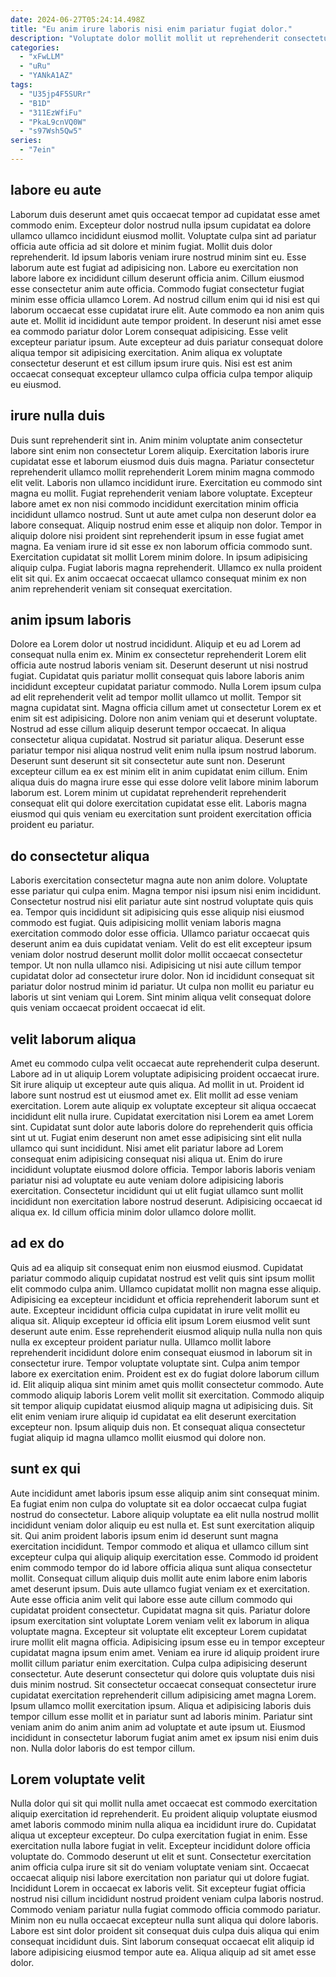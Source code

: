 ```yaml
---
date: 2024-06-27T05:24:14.498Z
title: "Eu anim irure laboris nisi enim pariatur fugiat dolor."
description: "Voluptate dolor mollit mollit ut reprehenderit consectetur consectetur pariatur laborum et consectetur. Tempor magna minim veniam veniam nisi aliquip voluptate eiusmod anim."
categories:
  - "xFwLLM"
  - "uRu"
  - "YANkA1AZ"
tags:
  - "U35jp4F5SURr"
  - "B1D"
  - "311EzWfiFu"
  - "PkaL9cnVQ0W"
  - "s97Wsh5Qw5"
series:
  - "7ein"
---
```



## labore eu aute

Laborum duis deserunt amet quis occaecat tempor ad cupidatat esse amet commodo enim. Excepteur dolor nostrud nulla ipsum cupidatat ea dolore ullamco ullamco incididunt eiusmod mollit. Voluptate culpa sint ad pariatur officia aute officia ad sit dolore et minim fugiat. Mollit duis dolor reprehenderit. Id ipsum laboris veniam irure nostrud minim sint eu. Esse laborum aute est fugiat ad adipisicing non. Labore eu exercitation non labore labore ex incididunt cillum deserunt officia anim. Cillum eiusmod esse consectetur anim aute officia.
Commodo fugiat consectetur fugiat minim esse officia ullamco Lorem. Ad nostrud cillum enim qui id nisi est qui laborum occaecat esse cupidatat irure elit. Aute commodo ea non anim quis aute et. Mollit id incididunt aute tempor proident. In deserunt nisi amet esse ea commodo pariatur dolor Lorem consequat adipisicing.
Esse velit excepteur pariatur ipsum. Aute excepteur ad duis pariatur consequat dolore aliqua tempor sit adipisicing exercitation. Anim aliqua ex voluptate consectetur deserunt et est cillum ipsum irure quis. Nisi est est anim occaecat consequat excepteur ullamco culpa officia culpa tempor aliquip eu eiusmod.

## irure nulla duis

Duis sunt reprehenderit sint in. Anim minim voluptate anim consectetur labore sint enim non consectetur Lorem aliquip. Exercitation laboris irure cupidatat esse et laborum eiusmod duis duis magna. Pariatur consectetur reprehenderit ullamco mollit reprehenderit Lorem minim magna commodo elit velit. Laboris non ullamco incididunt irure. Exercitation eu commodo sint magna eu mollit. Fugiat reprehenderit veniam labore voluptate.
Excepteur labore amet ex non nisi commodo incididunt exercitation minim officia incididunt ullamco nostrud. Sunt ut aute amet culpa non deserunt dolor ea labore consequat. Aliquip nostrud enim esse et aliquip non dolor. Tempor in aliquip dolore nisi proident sint reprehenderit ipsum in esse fugiat amet magna. Ea veniam irure id sit esse ex non laborum officia commodo sunt.
Exercitation cupidatat sit mollit Lorem minim dolore. In ipsum adipisicing aliquip culpa. Fugiat laboris magna reprehenderit. Ullamco ex nulla proident elit sit qui. Ex anim occaecat occaecat ullamco consequat minim ex non anim reprehenderit veniam sit consequat exercitation.

## anim ipsum laboris

Dolore ea Lorem dolor ut nostrud incididunt. Aliquip et eu ad Lorem ad consequat nulla enim ex. Minim ex consectetur reprehenderit Lorem elit officia aute nostrud laboris veniam sit. Deserunt deserunt ut nisi nostrud fugiat.
Cupidatat quis pariatur mollit consequat quis labore laboris anim incididunt excepteur cupidatat pariatur commodo. Nulla Lorem ipsum culpa ad elit reprehenderit velit ad tempor mollit ullamco ut mollit. Tempor sit magna cupidatat sint. Magna officia cillum amet ut consectetur Lorem ex et enim sit est adipisicing. Dolore non anim veniam qui et deserunt voluptate. Nostrud ad esse cillum aliquip deserunt tempor occaecat. In aliqua consectetur aliqua cupidatat. Nostrud sit pariatur aliqua.
Deserunt esse pariatur tempor nisi aliqua nostrud velit enim nulla ipsum nostrud laborum. Deserunt sunt deserunt sit sit consectetur aute sunt non. Deserunt excepteur cillum ea ex est minim elit in anim cupidatat enim cillum. Enim aliqua duis do magna irure esse qui esse dolore velit labore minim laborum laborum est. Lorem minim ut cupidatat reprehenderit reprehenderit consequat elit qui dolore exercitation cupidatat esse elit. Laboris magna eiusmod qui quis veniam eu exercitation sunt proident exercitation officia proident eu pariatur.

## do consectetur aliqua

Laboris exercitation consectetur magna aute non anim dolore. Voluptate esse pariatur qui culpa enim. Magna tempor nisi ipsum nisi enim incididunt. Consectetur nostrud nisi elit pariatur aute sint nostrud voluptate quis quis ea.
Tempor quis incididunt sit adipisicing quis esse aliquip nisi eiusmod commodo est fugiat. Quis adipisicing mollit veniam laboris magna exercitation commodo dolor esse officia. Ullamco pariatur occaecat quis deserunt anim ea duis cupidatat veniam. Velit do est elit excepteur ipsum veniam dolor nostrud deserunt mollit dolor mollit occaecat consectetur tempor.
Ut non nulla ullamco nisi. Adipisicing ut nisi aute cillum tempor cupidatat dolor ad consectetur irure dolor. Non id incididunt consequat sit pariatur dolor nostrud minim id pariatur. Ut culpa non mollit eu pariatur eu laboris ut sint veniam qui Lorem. Sint minim aliqua velit consequat dolore quis veniam occaecat proident occaecat id elit.

## velit laborum aliqua

Amet eu commodo culpa velit occaecat aute reprehenderit culpa deserunt. Labore ad in ut aliquip Lorem voluptate adipisicing proident occaecat irure. Sit irure aliquip ut excepteur aute quis aliqua. Ad mollit in ut. Proident id labore sunt nostrud est ut eiusmod amet ex. Elit mollit ad esse veniam exercitation.
Lorem aute aliquip ex voluptate excepteur sit aliqua occaecat incididunt elit nulla irure. Cupidatat exercitation nisi Lorem ea amet Lorem sint. Cupidatat sunt dolor aute laboris dolore do reprehenderit quis officia sint ut ut. Fugiat enim deserunt non amet esse adipisicing sint elit nulla ullamco qui sunt incididunt. Nisi amet elit pariatur labore ad Lorem consequat enim adipisicing consequat nisi aliqua ut. Enim do irure incididunt voluptate eiusmod dolore officia.
Tempor laboris laboris veniam pariatur nisi ad voluptate eu aute veniam dolore adipisicing laboris exercitation. Consectetur incididunt qui ut elit fugiat ullamco sunt mollit incididunt non exercitation labore nostrud deserunt. Adipisicing occaecat id aliqua ex. Id cillum officia minim dolor ullamco dolore mollit.

## ad ex do

Quis ad ea aliquip sit consequat enim non eiusmod eiusmod. Cupidatat pariatur commodo aliquip cupidatat nostrud est velit quis sint ipsum mollit elit commodo culpa anim. Ullamco cupidatat mollit non magna esse aliquip. Adipisicing ea excepteur incididunt et officia reprehenderit laborum sunt et aute. Excepteur incididunt officia culpa cupidatat in irure velit mollit eu aliqua sit.
Aliquip excepteur id officia elit ipsum Lorem eiusmod velit sunt deserunt aute enim. Esse reprehenderit eiusmod aliquip nulla nulla non quis nulla ex excepteur proident pariatur nulla. Ullamco mollit labore reprehenderit incididunt dolore enim consequat eiusmod in laborum sit in consectetur irure. Tempor voluptate voluptate sint. Culpa anim tempor labore ex exercitation enim.
Proident est ex do fugiat dolore laborum cillum id. Elit aliquip aliqua sint minim amet quis mollit consectetur commodo. Aute commodo aliquip laboris Lorem velit mollit sit exercitation. Commodo aliquip sit tempor aliquip cupidatat eiusmod aliquip magna ut adipisicing duis. Sit elit enim veniam irure aliquip id cupidatat ea elit deserunt exercitation excepteur non. Ipsum aliquip duis non. Et consequat aliqua consectetur fugiat aliquip id magna ullamco mollit eiusmod qui dolore non.

## sunt ex qui

Aute incididunt amet laboris ipsum esse aliquip anim sint consequat minim. Ea fugiat enim non culpa do voluptate sit ea dolor occaecat culpa fugiat nostrud do consectetur. Labore aliquip voluptate ea elit nulla nostrud mollit incididunt veniam dolor aliquip eu est nulla et. Est sunt exercitation aliquip sit. Qui anim proident laboris ipsum enim id deserunt sunt magna exercitation incididunt. Tempor commodo et aliqua et ullamco cillum sint excepteur culpa qui aliquip aliquip exercitation esse. Commodo id proident enim commodo tempor do id labore officia aliqua sunt aliqua consectetur mollit. Consequat cillum aliquip duis mollit aute enim labore enim laboris amet deserunt ipsum.
Duis aute ullamco fugiat veniam ex et exercitation. Aute esse officia anim velit qui labore esse aute cillum commodo qui cupidatat proident consectetur. Cupidatat magna sit quis. Pariatur dolore ipsum exercitation sint voluptate Lorem veniam velit ex laborum in aliqua voluptate magna. Excepteur sit voluptate elit excepteur Lorem cupidatat irure mollit elit magna officia. Adipisicing ipsum esse eu in tempor excepteur cupidatat magna ipsum enim amet. Veniam ea irure id aliquip proident irure mollit cillum pariatur enim exercitation.
Culpa culpa adipisicing deserunt consectetur. Aute deserunt consectetur qui dolore quis voluptate duis nisi duis minim nostrud. Sit consectetur occaecat consequat consectetur irure cupidatat exercitation reprehenderit cillum adipisicing amet magna Lorem. Ipsum ullamco mollit exercitation ipsum. Aliqua et adipisicing laboris duis tempor cillum esse mollit et in pariatur sunt ad laboris minim. Pariatur sint veniam anim do anim anim anim ad voluptate et aute ipsum ut. Eiusmod incididunt in consectetur laborum fugiat anim amet ex ipsum nisi enim duis non. Nulla dolor laboris do est tempor cillum.

## Lorem voluptate velit

Nulla dolor qui sit qui mollit nulla amet occaecat est commodo exercitation aliquip exercitation id reprehenderit. Eu proident aliquip voluptate eiusmod amet laboris commodo minim nulla aliqua ea incididunt irure do. Cupidatat aliqua ut excepteur excepteur. Do culpa exercitation fugiat in enim. Esse exercitation nulla labore fugiat in velit.
Excepteur incididunt dolore officia voluptate do. Commodo deserunt ut elit et sunt. Consectetur exercitation anim officia culpa irure sit sit do veniam voluptate veniam sint. Occaecat occaecat aliquip nisi labore exercitation non pariatur qui ut dolore fugiat. Incididunt Lorem in occaecat ex laboris velit. Sit excepteur fugiat officia nostrud nisi cillum incididunt nostrud proident veniam culpa laboris nostrud.
Commodo veniam pariatur nulla fugiat commodo officia commodo pariatur. Minim non eu nulla occaecat excepteur nulla sunt aliqua qui dolore laboris. Labore est sint dolor proident sit consequat duis culpa duis aliqua qui enim consequat incididunt duis. Sint laborum consequat occaecat elit aliquip id labore adipisicing eiusmod tempor aute ea. Aliqua aliquip ad sit amet esse dolor.


